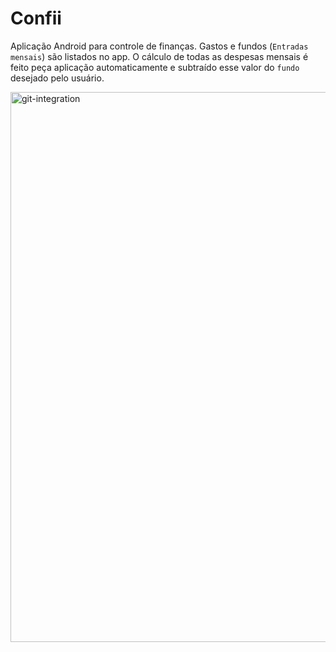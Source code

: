 # Confii
Aplicação Android para controle de finanças.
Gastos e fundos (`Entradas mensais`) são listados no app.
O cálculo de todas as despesas mensais é feito peça aplicação automaticamente
e subtraído esse valor do `fundo` desejado pelo usuário.


<img width="880" alt="git-integration" src="https://1.bp.blogspot.com/-LZ4kp6bEqZI/W22ZPsFEGhI/AAAAAAAANVg/tRqk_LQ3djoHIy_lNH5wEgd362AaNOgCQCLcBGAs/s1600/20180810_104830_0001.png">
